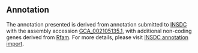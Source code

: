 

Annotation
----------

The annotation presented is derived from annotation submitted to
[INSDC](http://www.insdc.org) with the assembly accession
[GCA\_002105135.1](http://www.ebi.ac.uk/ena/data/view/GCA_002105135.1),
with additional non-coding genes derived from
[Rfam](http://rfam.xfam.org/). For more details, please visit [INSDC
annotation
import](http://ensemblgenomes.org/info/data/insdc_annotation).
